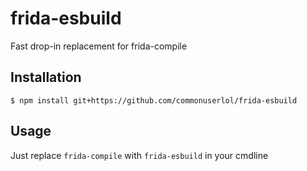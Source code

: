 # frida-esbuild

Fast drop-in replacement for frida-compile

## Installation

`$ npm install git+https://github.com/commonuserlol/frida-esbuild`

## Usage

Just replace `frida-compile` with `frida-esbuild` in your cmdline
